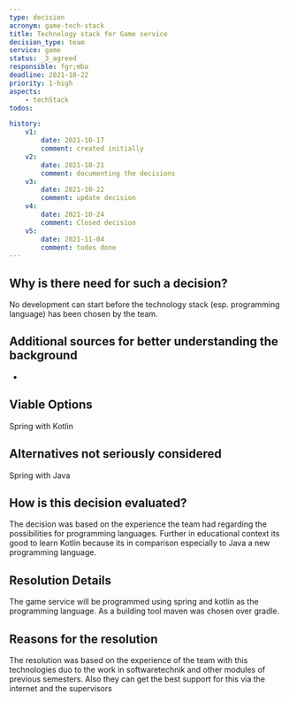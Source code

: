 ```yaml
---
type: decision
acronym: game-tech-stack
title: Technology stack for Game service
decision_type: team
service: game
status: _3_agreed
responsible: fgr;mba
deadline: 2021-10-22
priority: 1-high
aspects: 
    - techStack
todos:

history:
    v1:
        date: 2021-10-17
        comment: created initially  
    v2:
        date: 2021-10-21
        comment: documenting the decisions     
    v3: 
        date: 2021-10-22
        comment: update decision 
    v4:
        date: 2021-10-24
        comment: Closed decision    
    v5:
        date: 2021-11-04
        comment: todos done
---
```


## Why is there need for such a decision?

No development can start before the technology stack (esp. programming language) has been chosen by the team.

## Additional sources for better understanding the background

-

## Viable Options

Spring with Kotlin

## Alternatives not seriously considered

Spring with Java 

## How is this decision evaluated?

The decision was based on the experience the team had regarding the possibilities for programming languages. Further in 
educational context its good to learn Kotlin because its in comparison especially to Java a new programming language.
 
## Resolution Details

The game service will be programmed using spring and kotlin as the programming language. As a building tool maven was chosen over gradle.

## Reasons for the resolution

The resolution was based on the experience of the team with this technologies duo to the work in softwaretechnik and other modules of previous semesters. Also they can 
get the best support for this via the internet and the supervisors
